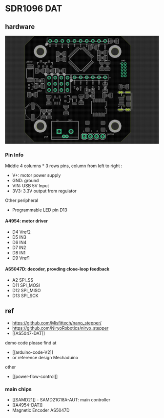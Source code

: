 
# SDR1096 DAT


## hardware 

![](48-28-16-17-04-2023.png)


### Pin Info 

Middle 4 columns * 3 rows pins, column from left to right : 

- V+: motor power supply 
- GND: ground 
- VIN: USB 5V Input 
- 3V3: 3.3V output from regulator

Other peripheral 
- Programmable LED pin D13 


#### A4954: motor driver
- D4 Vref2
- D5 IN3
- D6 IN4
- D7 IN2
- D8 IN1
- D9 Vref1

#### AS5047D: decoder, provding close-loop feedback
- A2 SPI_SS
- D11 SPI_MOSI
- D12 SPI_MISO
- D13 SPI_SCK



## ref 
- https://github.com/Misfittech/nano_stepper/
- https://github.com/NiryoRobotics/niryo_stepper
- [[AS5047-DAT]]

demo code please find at 
- [[arduino-code-V2]]
- or reference design Mechaduino


other 
- [[power-flow-control]]


### main chips 
- [[SAMD21]] - SAMD21G18A-AUT: main controller 
- [[A4954-DAT]]
- Magnetic Encoder AS5047D